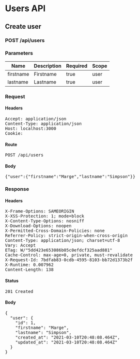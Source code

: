 # Users API

## Create user

### POST /api/users

### Parameters

| Name | Description | Required | Scope |
|------|-------------|----------|-------|
| firstname | Firstname | true | user |
| lastname | Lastname | true | user |

### Request

#### Headers

<pre>Accept: application/json
Content-Type: application/json
Host: localhost:3000
Cookie: </pre>

#### Route

<pre>POST /api/users</pre>

#### Body

<pre>{"user":{"firstname":"Marge","lastname":"Simpson"}}</pre>

### Response

#### Headers

<pre>X-Frame-Options: SAMEORIGIN
X-XSS-Protection: 1; mode=block
X-Content-Type-Options: nosniff
X-Download-Options: noopen
X-Permitted-Cross-Domain-Policies: none
Referrer-Policy: strict-origin-when-cross-origin
Content-Type: application/json; charset=utf-8
Vary: Accept
ETag: W/&quot;5dd423e653086b05c0efdcf325aad881&quot;
Cache-Control: max-age=0, private, must-revalidate
X-Request-Id: 7bdfab83-0cdb-4595-8103-bb72d1373b2f
X-Runtime: 0.007962
Content-Length: 138</pre>

#### Status

<pre>201 Created</pre>

#### Body

<pre>{
  "user": {
    "id": 1,
    "firstname": "Marge",
    "lastname": "Simpson",
    "created_at": "2021-03-10T20:48:08.464Z",
    "updated_at": "2021-03-10T20:48:08.464Z"
  }
}</pre>
